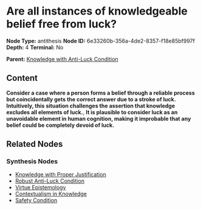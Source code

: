 # Are all instances of knowledgeable belief free from luck?

**Node Type:** antithesis
**Node ID:** 6e33260b-356a-4de2-8357-f18e85bf997f
**Depth:** 4
**Terminal:** No

**Parent:** [Knowledge with Anti-Luck Condition](knowledge-with-anti-luck-condition-synthesis-be31c201-0d63-4cc7-9f90-1eb5bc2488a8.md)

## Content

**Consider a case where a person forms a belief through a reliable process but coincidentally gets the correct answer due to a stroke of luck. Intuitively, this situation challenges the assertion that knowledge excludes all elements of luck.**, **It is plausible to consider luck as an unavoidable element in human cognition, making it improbable that any belief could be completely devoid of luck.**

## Related Nodes

### Synthesis Nodes

- [Knowledge with Proper Justification](knowledge-with-proper-justification-synthesis-46dfa3a1-b608-4d93-8757-577d087640b4.md)
- [Robust Anti-Luck Condition](robust-anti-luck-condition-synthesis-25499678-9eed-4542-81ce-4ac0d31cdf9d.md)
- [Virtue Epistemology](virtue-epistemology-synthesis-1b450659-b7f5-4123-8bcb-9ba3bd7ad823.md)
- [Contextualism in Knowledge](contextualism-in-knowledge-synthesis-c0c13f94-9610-46a8-8658-274f856b6940.md)
- [Safety Condition](safety-condition-synthesis-a540b115-678b-4e4f-9b45-467ae62460e7.md)

